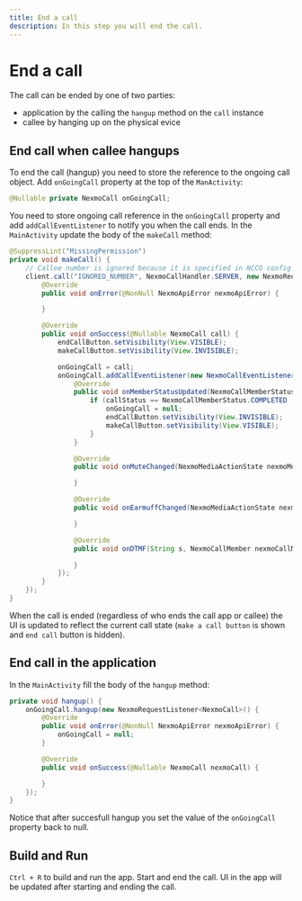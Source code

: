 ```yaml
---
title: End a call
description: In this step you will end the call.
---
```


# End a call

The call can be ended by one of two parties:
- application by the calling the `hangup` method on the `call` instance
- callee by hanging up on the physical evice

## End call when callee hangups

To end the call (hangup) you need to store the reference to the ongoing call object. Add `onGoingCall` property at the top of the `ManActivity`:

```java
@Nullable private NexmoCall onGoingCall;
```

You need to store ongoing call reference in the `onGoingCall` property and add `addCallEventListener` to notify you when the call ends. In the `MainActivity` update the body of the `makeCall` method:

```java
@SuppressLint("MissingPermission")
private void makeCall() {
    // Callee number is ignored because it is specified in NCCO config
    client.call("IGNORED_NUMBER", NexmoCallHandler.SERVER, new NexmoRequestListener<NexmoCall>() {
        @Override
        public void onError(@NonNull NexmoApiError nexmoApiError) {

        }

        @Override
        public void onSuccess(@Nullable NexmoCall call) {
            endCallButton.setVisibility(View.VISIBLE);
            makeCallButton.setVisibility(View.INVISIBLE);

            onGoingCall = call;
            onGoingCall.addCallEventListener(new NexmoCallEventListener() {
                @Override
                public void onMemberStatusUpdated(NexmoCallMemberStatus callStatus, NexmoCallMember nexmoCallMember) {
                    if (callStatus == NexmoCallMemberStatus.COMPLETED || callStatus == NexmoCallMemberStatus.CANCELLED) {
                        onGoingCall = null;
                        endCallButton.setVisibility(View.INVISIBLE);
                        makeCallButton.setVisibility(View.VISIBLE);
                    }
                }

                @Override
                public void onMuteChanged(NexmoMediaActionState nexmoMediaActionState, NexmoCallMember nexmoCallMember) {

                }

                @Override
                public void onEarmuffChanged(NexmoMediaActionState nexmoMediaActionState, NexmoCallMember nexmoCallMember) {

                }

                @Override
                public void onDTMF(String s, NexmoCallMember nexmoCallMember) {

                }
            });
        }
    });
}
```

When the call is ended (regardless of who ends the call app or callee) the UI is updated to reflect the current call state (`make a call button` is shown and `end call` button is hidden).

## End call in the application

In the `MainActivity` fill the body of the `hangup` method:

```java
private void hangup() {
    onGoingCall.hangup(new NexmoRequestListener<NexmoCall>() {
        @Override
        public void onError(@NonNull NexmoApiError nexmoApiError) {
            onGoingCall = null;
        }

        @Override
        public void onSuccess(@Nullable NexmoCall nexmoCall) {

        }
    });
}
```

Notice that after succesfull hangup you set the value of the `onGoingCall` property back to null.

## Build and Run

`Ctrl + R` to build and run the app. Start and end the call. UI in the app will be updated after starting and ending the call.